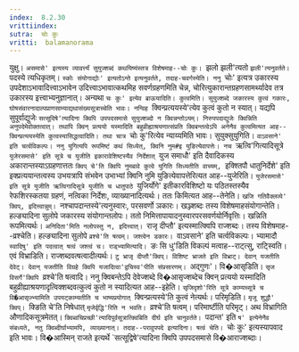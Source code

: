 ```yaml
---
index:  8.2.30
vrittiindex: 
sutra:  चोः कुः
vritti:  balamanorama 
---
```


युक्षु। `असमासे' इत्यस्य व्यावर्त्त्यं सुयुज्शब्दं कथयिष्यंस्तत्र विशेषमाह--चोः कुः। `झलो झली'त्यतो `झली'त्यनुवर्तते। `पदस्ये त्यधिकृतम्। `स्कोः संयोगाद्योः' इत्यतोऽन्ते इत्यनुवर्तते, तदाह-चवर्गस्येति। ननु `चोः' इत्यत्र उकारस्य उपदेशाऽभावादित्त्वाऽभावेन उदित्त्वाऽभावात्कथमिह सवर्णग्रहणमिति चेन्न, चोरित्युकारान्तग्रहणसामर्थ्यादेव तत्र उकारस्य इत्त्वाभ्यनुज्ञानात्। अन्यथा `चः कुः' इत्येव ब्राऊयादिति। कुत्वमिति। सुयुज्शब्दे जकारस्य कुत्वं गकारः, घोषसंवारनादाल्पप्राणसाम्याद्यथासंख्यसूत्राच्चेति भावः। नन्विह `क्विन्प्रत्ययस्ये'त्येव कुत्वं कुतो न स्यात्। यद्यपि सुपूर्वाद्युजेः `सत्सूदिषे'त्यादिना क्विपि उपपदसमासे सुयुज्शब्दो न क्विन्नन्तोऽयम्। निरुपपदाद्युजेः क्विन्निति अनुपदेमेवोक्तत्वात्। तथापि क्विन् प्रत्ययो यस्मादिति बहुव्रीह्याश्रयणात्संप्रति क्विबन्तत्वेऽपि अनेनैव कुत्वमित्यत आह--क्विन्प्रत्ययस्येति कुत्वस्यासिद्धत्वादिति। तथा चात्र `चोः कु'रित्येव न्याय्यमिति भावः। सुयुक्सुयुगिति। `वाऽवसाने' इति चर्त्वविकल्पः। ननु युगित्यपि रूपमिष्टं कथं सिध्येत्, क्विनि नुम#इ युङित्येवापत्तेः। नच `ऋत्वि'गित्यादिसूत्रे `युजेरसमासे' इति सूत्रे च युजीति इकारावेशिष्टस्यैव निर्देशात् `युज समाधौ' इति दैवादिकस्य अकारान्तस्याऽग्रहणात्ततः `क्विप् चे'ति क्विपि नुमबावे कुत्वे युगिति सिध्यतीति वाच्यम्, `इक्श्तिपौ धातुनिर्देशे' इति इक्प्रत्ययान्तत्वस्य उभयत्रापि संभवेन उभाभ्यां क्विनि नुमि युङित्येवापत्तेरित्यत आह--युजेरिति। `युजेरसमासे' इति सूत्रे युजीति ऋत्विगादिसूत्रे युजीति च धातुपाठे `युजिर्योगे' इतीकारविशिष्टो यः पठितस्तस्यैव रेफशिरस्कतया ग्रहणं, नत्विका निर्देशः, व्याख्यानादित्यर्थः। ततः किमित्यत आह--तेनेति। `खजि गतिवैक्लव्ये' क्विप्, इदित्त्वान्नुम्। `नश्चापदान्तस्ये'त्यनुस्वारः, परसवर्णो ञकारः। खञ्ज्शब्दः तस्य विशेषमाहसंयोगान्तेति। हल्ङ्यादिना सुलोपे जकारस्य संयोगान्तलोपः। ततो निमित्तापायादनुस्वारपरसवर्णयोर्निवृत्तिः। खन्निति रूपमित्यर्थः। `अनिदिता'मिति नलोपस्तु न, इदित्त्वात्। `राजृ दीप्तौ' इत्यस्मात्क्विपि राज्शब्दः। तस्य विशेषमाह--व्रश्चेति। हल्ङ्यादिना सुलोपे `व्रश्चे'ति षत्वम्। जश्त्वेन डकारः। `वाऽवसाने' इति चर्त्वविकल्पः। भ्यामादौ `स्वादिषु' इति पदत्वात् षत्वं जश्त्वं च। राड्भ्यामित्यादि। `ङः सि धु'डिति विकल्पं मत्वाह--राट्त्सु, राट्स्विति। एवं विभ्राडिति। राज्शब्दवत्षत्वादीत्यर्थः। `टु भ्राजृ दीप्तौ'क्विप्। विशिष्ट भ्राजते इति विभ्राट्। देवान् यजतीति देवेट्। देवान् यजतीति विग्रहे क्विपि यजादित्वा'द्वचिस्व'पीति संप्रसारणम्। `अद्गुणः'। वि�आसृडिति। `सृज विसर्गे'क्विपि `व्रश्चे'ति षत्वादि। ननु क्विबन्तेऽपि देवेज्शब्दे वि�आसृज्शब्देच क्विन् प्रत्ययो यस्मादिति बहुव्रीह्याश्रयणादृत्विक्शब्दवत्कुत्वं कुतो न स्यादित्यत आह--इहेति। `सृजिदृशो'रिति सूत्रे काम्यच्सूत्रे च वि�आसृज्भ्यामिति उपयट्काम्यतीति च भाष्यप्रयोगात् `क्विन्प्रत्यस्ये'ति कुत्वं नेत्यर्थः। परिमृडिति। `मृजू शुद्धौ' क्विप्। `क्ङिति चे'ति निषेधात् `मृजेर्वृद्धि'रिति न भवति। `व्रश्चे'ति षत्वम्। परिमार्ष्टीति परिमृट्। अथ विभ्रागिति औणादिकसूत्रमेतत्। `क्विब्वचिप्रच्छी'त्यादिपूर्वसूत्रात्क्विबिति दीर्घ इति चानुवर्तते। `पदान्त' इति `ष' इत्येनेनैव संबध्यते, नतु क्विब्दीर्घाभ्यामपि, व्याख्यानात्। तदाह--परावुपपदे इत्यादिना। षत्वं चेति। `चोः कुः' इत्यस्यापवाद इति भावः। वि�आस्मिन् राजते इत्यर्थे `सत्सूद्विषे'त्यादिना क्विपि उपपदसमासे वि�आराज्शब्दाः। 

